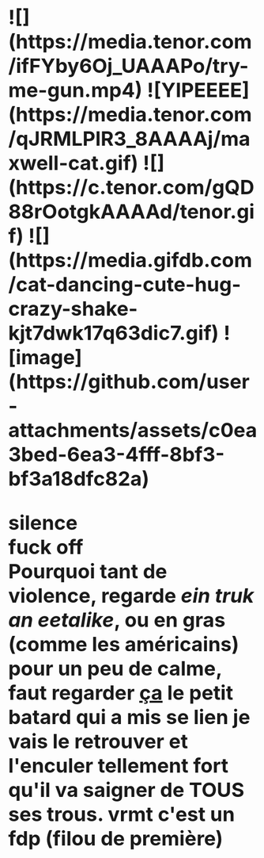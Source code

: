 <h1 style="font-size: 40px;"REGARDEZ LES ISSUES</h1>
![](https://media.tenor.com/ifFYby6Oj_UAAAPo/try-me-gun.mp4)
![YIPEEEE](https://media.tenor.com/qJRMLPlR3_8AAAAj/maxwell-cat.gif)
![](https://c.tenor.com/gQD88rOotgkAAAAd/tenor.gif)
![](https://media.gifdb.com/cat-dancing-cute-hug-crazy-shake-kjt7dwk17q63dic7.gif)
![image](https://github.com/user-attachments/assets/c0ea3bed-6ea3-4fff-8bf3-bf3a18dfc82a)

silence  
fuck off  
Pourquoi tant de violence, regarde _ein truk an eetalike_, **ou en gras (comme les américains)**  
pour un peu de calme, faut regarder [ça](https://www.youtube.com/watch?v=xvFZjo5PgG0)
le petit batard qui a mis se lien je vais le retrouver et l'enculer tellement fort qu'il va saigner de TOUS ses trous. 
vrmt c'est un fdp (filou de première)
